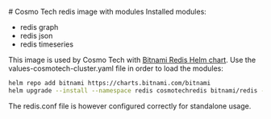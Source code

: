 # Cosmo Tech redis image with modules
Installed modules:
* redis graph
* redis json
* redis timeseries

This image is used by Cosmo Tech with [Bitnami Redis Helm chart](https://github.com/bitnami/charts/tree/master/bitnami/redis).
Use the values-cosmotech-cluster.yaml file in order to load the modules:
``` bash
helm repo add bitnami https://charts.bitnami.com/bitnami
helm upgrade --install --namespace redis cosmotechredis bitnami/redis --values https://raw.githubusercontent.com/Cosmo-Tech/cosmotech-redis/main/values-cosmotech-cluster.yaml --create-namespace --wait
```

The redis.conf file is however configured correctly for standalone usage.
